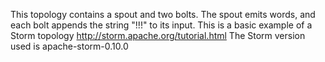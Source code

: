This topology contains a spout and two bolts. The spout emits words, and each bolt appends the string "!!!" to its input. 
This is a basic example of a Storm topology http://storm.apache.org/tutorial.html
The Storm version used is apache-storm-0.10.0

